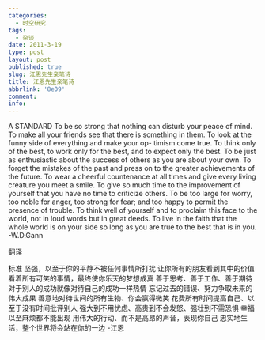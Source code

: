 ```yaml
---
categories:
  - 时空研究
tags:
  - 杂谈
date: 2011-3-19
type: post
layout: post
published: true
slug: 江恩先生亲笔诗
title: 江恩先生亲笔诗
abbrlink: '8e09'
comment:
info:
---
```

A STANDARD 
To be so strong that nothing can disturb your peace of mind. 
To make all your friends see that there is something in them. 
To look at the funny side of everything and make your op- 
timism come true. 
To think only of the best, to work only for the best, and to 
expect only the best. 
To be just as enthusiastic about the success of others as you 
are about your own. 
To forget the mistakes of the past and press on to the greater 
achievements of the future. 
To wear a cheerful countenance at all times and give every 
living creature you meet a smile. 
To give so much time to the improvement of yourself that 
you have no time to criticize others. 
To be too large for worry, too noble for anger, too strong 
for fear; and too happy to permit the presence of 
trouble. 
To think well of yourself and to proclaim this face to the 
world, not in loud words but in great deeds. 
To live in the faith that the whole world is on your side so 
long as you are true to the best that is in you. 
-W.D.Gann  


翻译 


标准 
坚强，以至于你的平静不被任何事情所打扰 
让你所有的朋友看到其中的价值 
看着所有可笑的事情，最终使你乐天的梦想成真 
善于思考、善于工作、善于期待 
对于别人的成功就像对待自己的成功一样热情 
忘记过去的错误、努力争取未来的伟大成果 
善意地对待世间的所有生物、你会赢得微笑 
花费所有时间提高自己、以至于没有时间批评别人 
强大到不用忧虑、高贵到不会发怒、强壮到不需恐惧 
幸福以至麻烦都不能出现 
用伟大的行动、而不是高昂的声音，表现你自己 
忠实地生活，整个世界将会站在你的一边 
-江恩